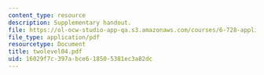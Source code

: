 ```yaml
---
content_type: resource
description: Supplementary handout.
file: https://ol-ocw-studio-app-qa.s3.amazonaws.com/courses/6-728-applied-quantum-and-statistical-physics-fall-2006/16029f7c397abce618505381ec3a82dc_twolevel04.pdf
file_type: application/pdf
resourcetype: Document
title: twolevel04.pdf
uid: 16029f7c-397a-bce6-1850-5381ec3a82dc
---
```

